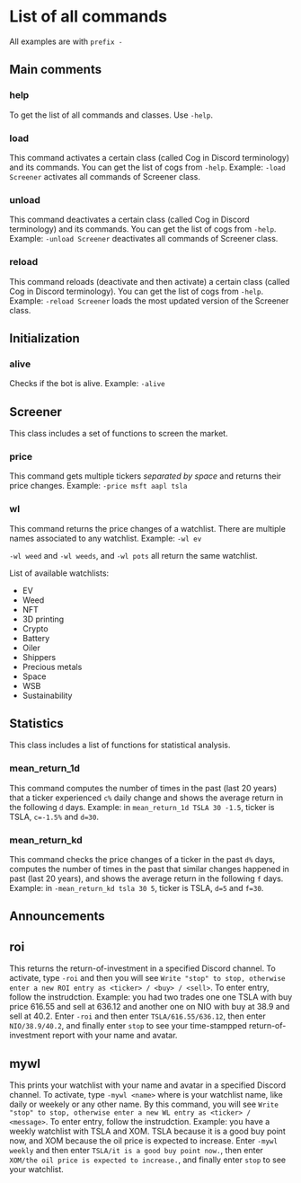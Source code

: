 # List of all commands
All examples are with `prefix -`

## Main comments 
### help
To get the list of all commands and classes. Use `-help`.

### load
This command activates a certain class (called Cog in Discord terminology) and its commands. You can get the list of cogs from `-help`. Example: `-load Screener` activates all commands of Screener class.

### unload
This command deactivates a certain class (called Cog in Discord terminology) and its commands. You can get the list of cogs from `-help`. Example: `-unload Screener` deactivates all commands of Screener class.

### reload
This command reloads (deactivate and then activate) a certain class (called Cog in Discord terminology). You can get the list of cogs from `-help`. Example: `-reload Screener` loads the most updated version of the Screener class.


## Initialization

### alive 
Checks if the bot is alive. Example: `-alive`

## Screener 
This class includes a set of functions to screen the market.

### price
This command gets multiple tickers _separated by space_ and returns their price changes. Example: `-price msft aapl tsla`

### wl
This command returns the price changes of a watchlist. There are multiple names associated to any watchlist. Example: `-wl ev`

`-wl weed` and `-wl weeds`, and `-wl pots` all return the same watchlist. 

List of available watchlists:
- EV
- Weed
- NFT
- 3D printing
- Crypto
- Battery
- Oiler
- Shippers
- Precious metals
- Space
- WSB
- Sustainability

## Statistics
This class includes a list of functions for statistical analysis. 

### mean_return_1d
This command computes the number of times in the past (last 20 years) that a ticker experienced `c%` daily change and shows the average return in the following `d` days. Example: in `mean_return_1d TSLA 30 -1.5`, ticker is TSLA, `c=-1.5%` and `d=30`. 


### mean_return_kd
This command checks the price changes of a ticker in the past `d%` days, computes the number of times in the past that similar changes happened in past (last 20 years), and shows the average return in the following `f` days. Example: in `-mean_return_kd tsla 30 5`, ticker is TSLA, `d=5` and `f=30`. 

## Announcements 

## roi 
This returns the return-of-investment in a specified Discord channel. To activate, type `-roi` and then you will see `Write "stop" to stop, otherwise enter a new ROI entry as <ticker> / <buy> / <sell>`. To enter entry, follow the instrudction. Example: you had two trades one one TSLA with buy price 616.55 and sell at 636.12 and another one on NIO with buy at 38.9 and sell at 40.2. Enter `-roi` and then enter `TSLA/616.55/636.12`, then enter `NIO/38.9/40.2`, and finally enter `stop` to see your time-stampped return-of-investment report with your name and avatar.

## mywl
This prints your watchlist with your name and avatar in a specified Discord channel. To activate, type `-mywl <name>` where <name> is your watchlist name, like daily or weekely or any other name. By this command, you will see `Write "stop" to stop, otherwise enter a new WL entry as <ticker> / <message>`. To enter entry, follow the instrudction. Example: you have a weekly watchlist with TSLA and XOM. TSLA because it is a good buy point now, and XOM because the oil price is expected to increase. Enter `-mywl weekly` and then enter `TSLA/it is a good buy point now.`, then enter `XOM/the oil price is expected to increase.`, and finally enter `stop` to see your watchlist. 
